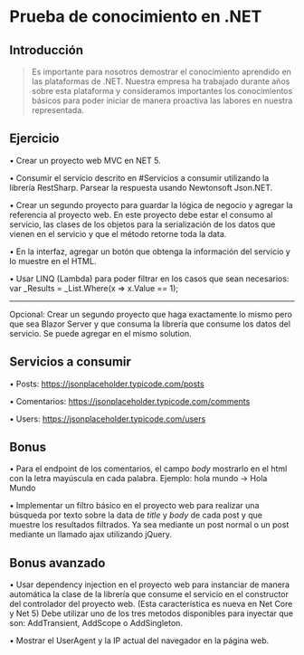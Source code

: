 # Prueba de conocimiento en .NET

## Introducción

> Es importante para nosotros demostrar el conocimiento aprendido en las plataformas de .NET.
Nuestra empresa ha trabajado durante años sobre esta plataforma y consideramos importantes los conocimientos básicos para poder iniciar de manera proactiva las labores en nuestra representada.

## Ejercicio

• Crear un proyecto web MVC en NET 5.

• Consumir el servicio descrito en #Servicios a consumir utilizando la librería RestSharp. Parsear la respuesta usando Newtonsoft Json.NET.

• Crear un segundo proyecto para guardar la lógica de negocio y agregar la referencia al proyecto web.
En este proyecto debe estar el consumo al servicio, 
las clases de los objetos para la serialización de los datos que vienen en el servicio y que el método retorne toda la data.

• En la interfaz, agregar un botón que obtenga la información del servicio y lo muestre en el HTML.

• Usar LINQ (Lambda) para poder filtrar en los casos que sean necesarios: var _Results = _List.Where(x => x.Value == 1);

---------------------------------------------
Opcional:
Crear un segundo proyecto que haga exactamente lo mismo pero que sea Blazor Server y que consuma la librería que consume los datos del servicio.
Se puede agregar en el mismo solution.

## Servicios a consumir

• Posts: https://jsonplaceholder.typicode.com/posts

• Comentarios: https://jsonplaceholder.typicode.com/comments

• Users: https://jsonplaceholder.typicode.com/users

## Bonus

• Para el endpoint de los comentarios, el campo *body* mostrarlo en el html con la letra mayúscula en cada palabra. Ejemplo: hola mundo -> Hola Mundo

• Implementar un filtro básico en el proyecto web para realizar una búsqueda por texto sobre la data de *title* y *body* de cada post y que muestre los resultados filtrados.
Ya sea mediante un post normal o un post mediante un llamado ajax utilizando jQuery.

## Bonus avanzado

• Usar dependency injection en el proyecto web para instanciar de manera automática la clase de la librería que consume el servicio en el constructor del controlador del proyecto web. (Esta característica es nueva en Net Core y Net 5)
Debe utilizar uno de los tres metodos disponibles para inyectar que son: AddTransient, AddScope o AddSingleton.

• Mostrar el UserAgent y la IP actual del navegador en la página web.

